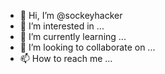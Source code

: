 - 👋 Hi, I’m @sockeyhacker
- 👀 I’m interested in ...
- 🌱 I’m currently learning ...
- 💞️ I’m looking to collaborate on ...
- 📫 How to reach me ...

<!---
sockeyhacker/sockeyhacker is a ✨ special ✨ repository because its `README.md` (this file) appears on your GitHub profile.
You can click the Preview link to take a look at your changes.
--->
